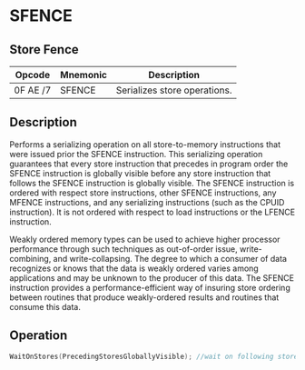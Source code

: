 # SFENCE
 
## Store Fence
 
 
|Opcode|Mnemonic|Description|
|-|-|-|
|0F AE /7|SFENCE|Serializes store operations.|
 
## Description
 
Performs a serializing operation on all store-to-memory instructions that were issued prior the SFENCE instruction. This serializing operation guarantees that every store instruction that precedes in program order the SFENCE instruction is globally visible before any store instruction that follows the SFENCE instruction is globally visible. The SFENCE instruction is ordered with respect store instructions, other SFENCE instructions, any MFENCE instructions, and any serializing instructions (such as the CPUID instruction). It is not ordered with respect to load instructions or the LFENCE instruction.
 
Weakly ordered memory types can be used to achieve higher processor performance through such techniques as out-of-order issue, write-combining, and write-collapsing. The degree to which a consumer of data recognizes or knows that the data is weakly ordered varies among applications and may be unknown to the producer of this data. The SFENCE instruction provides a performance-efficient way of insuring store ordering between routines that produce weakly-ordered results and routines that consume this data.
 
 
## Operation
 
```c
WaitOnStores(PrecedingStoresGloballyVisible); //wait on following stores until the preceding stores are globally visible

```
 
